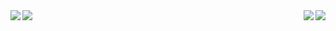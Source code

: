 
<a href="https://github-readme-stats.vercel.app/api?username=miguel-bento-github">
  <img align="left" src="https://github-readme-stats.vercel.app/api?username=miguel-bento-github&theme=github_dark&show_icons=true" />
</a>

<a href="https://github-readme-stats.vercel.app/api/pin/?username=miguel-bento-github&repo=mr-monkey">
  <img align="right" src="https://github-readme-stats.vercel.app/api/pin/?username=miguel-bento-github&theme=github_dark&show_icons=true&repo=mr-monkey" />
</a>
<a href="https://github-readme-stats.vercel.app/api/pin/?username=miguel-bento-github&repo=vite-vue-ts-storybook">
  <img align="right" src="https://github-readme-stats.vercel.app/api/pin/?username=miguel-bento-github&theme=github_dark&show_icons=true&repo=vite-vue-ts-storybook" />
</a>


<a href="https://github-readme-stats.vercel.app/api/top-langs/?username=miguel-bento-github">
  <img align="left" src="https://github-readme-stats.vercel.app/api/top-langs/?username=miguel-bento-github&theme=github_dark" />
</a>
